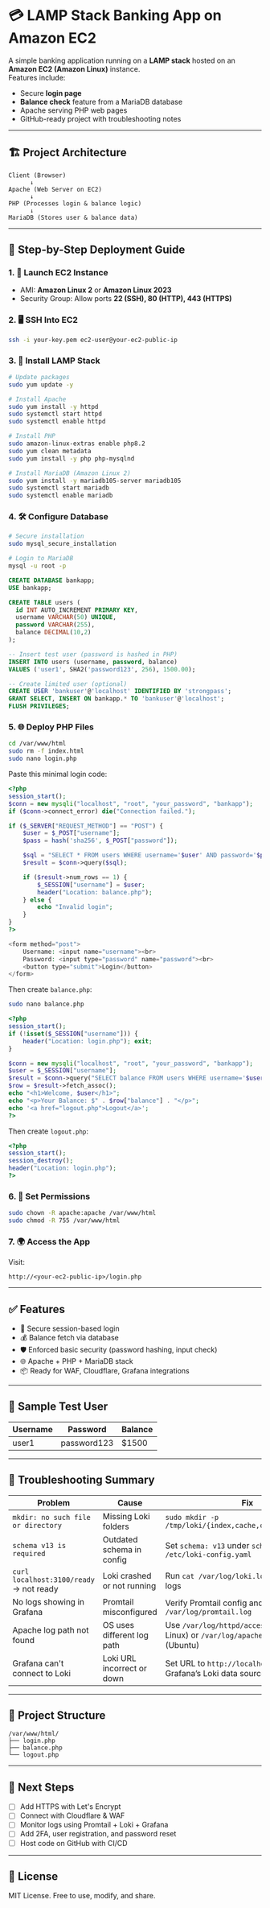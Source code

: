 
# 💳 LAMP Stack Banking App on Amazon EC2

A simple banking application running on a **LAMP stack** hosted on an **Amazon EC2 (Amazon Linux)** instance.  
Features include:
- Secure **login page**
- **Balance check** feature from a MariaDB database
- Apache serving PHP web pages
- GitHub-ready project with troubleshooting notes

---

## 🏗️ Project Architecture

```
Client (Browser)
      ↓
Apache (Web Server on EC2)
      ↓
PHP (Processes login & balance logic)
      ↓
MariaDB (Stores user & balance data)
```

---

## 🚀 Step-by-Step Deployment Guide

### 1. 🔧 Launch EC2 Instance
- AMI: **Amazon Linux 2** or **Amazon Linux 2023**
- Security Group: Allow ports **22 (SSH), 80 (HTTP), 443 (HTTPS)**

### 2. 🖥️ SSH Into EC2
```bash
ssh -i your-key.pem ec2-user@your-ec2-public-ip
```

### 3. 🧱 Install LAMP Stack
```bash
# Update packages
sudo yum update -y

# Install Apache
sudo yum install -y httpd
sudo systemctl start httpd
sudo systemctl enable httpd

# Install PHP
sudo amazon-linux-extras enable php8.2
sudo yum clean metadata
sudo yum install -y php php-mysqlnd

# Install MariaDB (Amazon Linux 2)
sudo yum install -y mariadb105-server mariadb105
sudo systemctl start mariadb
sudo systemctl enable mariadb
```

### 4. 🛠️ Configure Database
```bash
# Secure installation
sudo mysql_secure_installation

# Login to MariaDB
mysql -u root -p
```

```sql
CREATE DATABASE bankapp;
USE bankapp;

CREATE TABLE users (
  id INT AUTO_INCREMENT PRIMARY KEY,
  username VARCHAR(50) UNIQUE,
  password VARCHAR(255),
  balance DECIMAL(10,2)
);

-- Insert test user (password is hashed in PHP)
INSERT INTO users (username, password, balance)
VALUES ('user1', SHA2('password123', 256), 1500.00);

-- Create limited user (optional)
CREATE USER 'bankuser'@'localhost' IDENTIFIED BY 'strongpass';
GRANT SELECT, INSERT ON bankapp.* TO 'bankuser'@'localhost';
FLUSH PRIVILEGES;
```

### 5. 🌐 Deploy PHP Files
```bash
cd /var/www/html
sudo rm -f index.html
sudo nano login.php
```

Paste this minimal login code:

```php
<?php
session_start();
$conn = new mysqli("localhost", "root", "your_password", "bankapp");
if ($conn->connect_error) die("Connection failed.");

if ($_SERVER["REQUEST_METHOD"] == "POST") {
    $user = $_POST["username"];
    $pass = hash('sha256', $_POST["password"]);

    $sql = "SELECT * FROM users WHERE username='$user' AND password='$pass'";
    $result = $conn->query($sql);

    if ($result->num_rows == 1) {
        $_SESSION["username"] = $user;
        header("Location: balance.php");
    } else {
        echo "Invalid login";
    }
}
?>

<form method="post">
    Username: <input name="username"><br>
    Password: <input type="password" name="password"><br>
    <button type="submit">Login</button>
</form>
```

Then create `balance.php`:
```bash
sudo nano balance.php
```

```php
<?php
session_start();
if (!isset($_SESSION["username"])) {
    header("Location: login.php"); exit;
}

$conn = new mysqli("localhost", "root", "your_password", "bankapp");
$user = $_SESSION["username"];
$result = $conn->query("SELECT balance FROM users WHERE username='$user'");
$row = $result->fetch_assoc();
echo "<h1>Welcome, $user</h1>";
echo "<p>Your Balance: $" . $row["balance"] . "</p>";
echo '<a href="logout.php">Logout</a>';
?>
```

Then create `logout.php`:
```php
<?php
session_start();
session_destroy();
header("Location: login.php");
?>
```

### 6. 🔐 Set Permissions
```bash
sudo chown -R apache:apache /var/www/html
sudo chmod -R 755 /var/www/html
```

### 7. 🌍 Access the App
Visit:  
```
http://<your-ec2-public-ip>/login.php
```

---

## ✅ Features

- 🔐 Secure session-based login
- 💰 Balance fetch via database
- 🛡️ Enforced basic security (password hashing, input check)
- 🌐 Apache + PHP + MariaDB stack
- 📦 Ready for WAF, Cloudflare, Grafana integrations

---

## 🧪 Sample Test User
| Username | Password     | Balance |
|----------|--------------|---------|
| user1    | password123  | $1500   |

---

## 🚨 Troubleshooting Summary

| Problem                             | Cause                       | Fix                                                                                   |
|-------------------------------------|-----------------------------|----------------------------------------------------------------------------------------|
| `mkdir: no such file or directory` | Missing Loki folders        | `sudo mkdir -p /tmp/loki/{index,cache,chunks,compactor}`                              |
| `schema v13 is required`           | Outdated schema in config   | Set `schema: v13` under `schema_config:` in `/etc/loki-config.yaml`                   |
| `curl localhost:3100/ready` → not ready | Loki crashed or not running | Run `cat /var/log/loki.log` to see error logs                                         |
| No logs showing in Grafana         | Promtail misconfigured      | Verify Promtail config and run `cat /var/log/promtail.log`                            |
| Apache log path not found          | OS uses different log path  | Use `/var/log/httpd/access_log` (Amazon Linux) or `/var/log/apache2/access.log` (Ubuntu) |
| Grafana can't connect to Loki      | Loki URL incorrect or down  | Set URL to `http://localhost:3100` in Grafana’s Loki data source settings             |

---

## 📂 Project Structure

```
/var/www/html/
├── login.php
├── balance.php
└── logout.php
```

---

## 📘 Next Steps

- [ ] Add HTTPS with Let's Encrypt
- [ ] Connect with Cloudflare & WAF
- [ ] Monitor logs using Promtail + Loki + Grafana
- [ ] Add 2FA, user registration, and password reset
- [ ] Host code on GitHub with CI/CD

---

## 📜 License

MIT License. Free to use, modify, and share.
